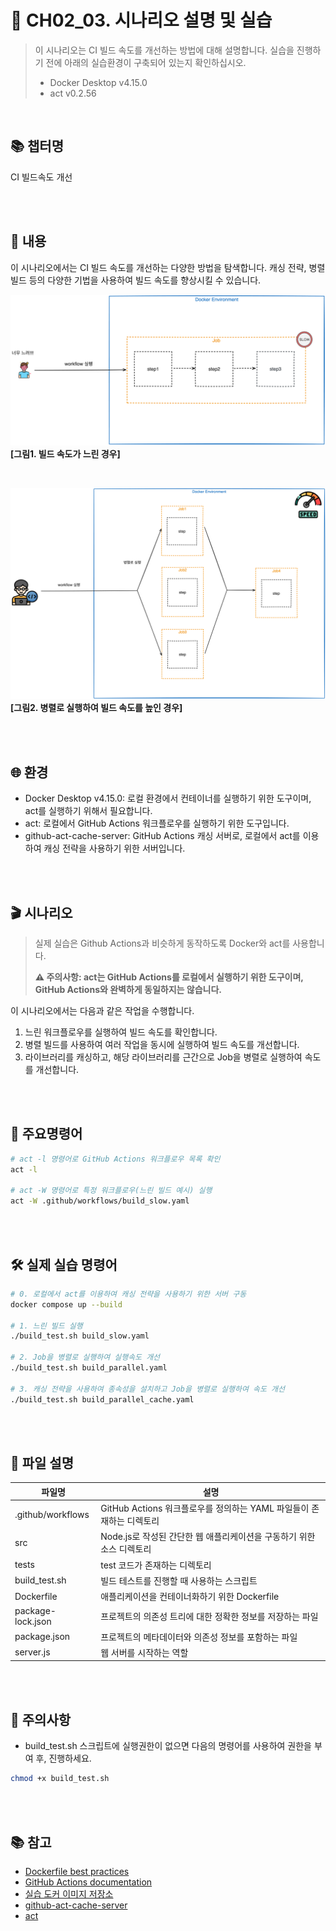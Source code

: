 # 🚀 CH02_03. 시나리오 설명 및 실습

> 이 시나리오는 CI 빌드 속도를 개선하는 방법에 대해 설명합니다. 실습을 진행하기 전에 아래의 실습환경이 구축되어 있는지 확인하십시오.
> - Docker Desktop v4.15.0
> - act v0.2.56

<br>

## 📚 챕터명

CI 빌드속도 개선

<br><br>

## 📝 내용

이 시나리오에서는 CI 빌드 속도를 개선하는 다양한 방법을 탐색합니다. 캐싱 전략, 병렬 빌드 등의 다양한 기법을 사용하여 빌드 속도를 향상시킬 수 있습니다.

![빌드 속도가 느린 경우](../../images/02-02-01-image.png)
**[그림1. 빌드 속도가 느린 경우]**

<br>

![빌드 속도가 빠른 경우](../../images/02-02-02-image.png)
**[그림2. 병렬로 실행하여 빌드 속도를 높인 경우]**

<br><br>

## 🌐 환경

- Docker Desktop v4.15.0: 로컬 환경에서 컨테이너를 실행하기 위한 도구이며, act를 실행하기 위해서 필요합니다.
- act: 로컬에서 GitHub Actions 워크플로우를 실행하기 위한 도구입니다.
- github-act-cache-server: GitHub Actions 캐싱 서버로, 로컬에서 act를 이용하여 캐싱 전략을 사용하기 위한 서버입니다.

<br><br>

## 🎬 시나리오

> 실제 실습은 Github Actions과 비슷하게 동작하도록 Docker와 act를 사용합니다.
> 
> **⚠️ 주의사항: act는 GitHub Actions를 로컬에서 실행하기 위한 도구이며, GitHub Actions와 완벽하게 동일하지는 않습니다.**

이 시나리오에서는 다음과 같은 작업을 수행합니다.

1. 느린 워크플로우를 실행하여 빌드 속도를 확인합니다.
2. 병렬 빌드를 사용하여 여러 작업을 동시에 실행하여 빌드 속도를 개선합니다.
3. 라이브러리를 캐싱하고, 해당 라이브러리를 근간으로 Job을 병렬로 실행하여 속도를 개선합니다.

<br><br>

## 📌 주요명령어

```bash
# act -l 명령어로 GitHub Actions 워크플로우 목록 확인
act -l

# act -W 명령어로 특정 워크플로우(느린 빌드 예시) 실행
act -W .github/workflows/build_slow.yaml
```

<br><br>

## 🛠️ 실제 실습 명령어

```bash
# 0. 로컬에서 act를 이용하여 캐싱 전략을 사용하기 위한 서버 구동
docker compose up --build

# 1. 느린 빌드 실행
./build_test.sh build_slow.yaml

# 2. Job을 병렬로 실행하여 실행속도 개선
./build_test.sh build_parallel.yaml

# 3. 캐싱 전략을 사용하여 종속성을 설치하고 Job을 병렬로 실행하여 속도 개선
./build_test.sh build_parallel_cache.yaml
```

<br><br>

## 📁 파일 설명
|파일명|설명|
|---|---|
|.github/workflows|GitHub Actions 워크플로우를 정의하는 YAML 파일들이 존재하는 디렉토리|
|src|Node.js로 작성된 간단한 웹 애플리케이션을 구동하기 위한 소스 디렉토리|
|tests|test 코드가 존재하는 디렉토리|
|build_test.sh|빌드 테스트를 진행할 때 사용하는 스크립트|
|Dockerfile|애플리케이션을 컨테이너화하기 위한 Dockerfile|
|package-lock.json|프로젝트의 의존성 트리에 대한 정확한 정보를 저장하는 파일|
|package.json|프로젝트의 메타데이터와 의존성 정보를 포함하는 파일|
|server.js|웹 서버를 시작하는 역할|

<br><br>

## 🚨 주의사항
- build_test.sh 스크립트에 실행권한이 없으면 다음의 명령어를 사용하여 권한을 부여 후, 진행하세요.
```bash
chmod +x build_test.sh
```

<br><br>

## 📚 참고
- [Dockerfile best practices](https://docs.docker.com/develop/develop-images/dockerfile_best-practices/)
- [GitHub Actions documentation](https://docs.github.com/en/actions)
- [실습 도커 이미지 저장소](https://hub.docker.com/repository/docker/username/repo)
- [github-act-cache-server](https://github.com/sp-ricard-valverde/github-act-cache-server)
- [act](https://nektosact.com/introduction.html)
